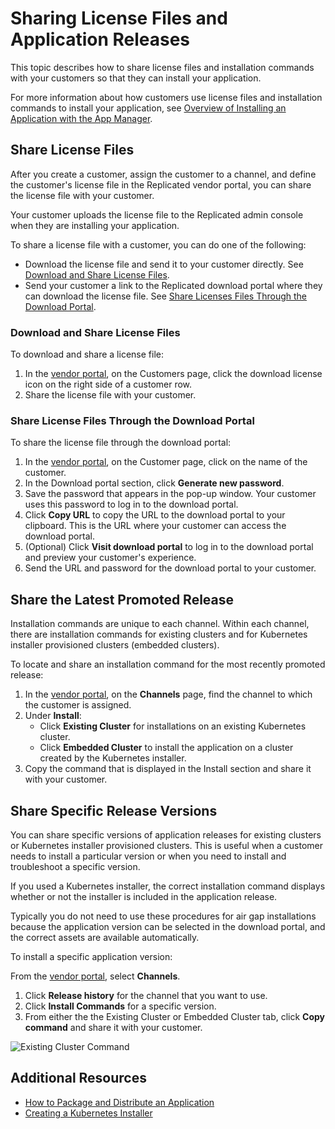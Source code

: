# Sharing License Files and Application Releases

This topic describes how to share license files and installation commands with
your customers so that they can install your application.

For more information about how customers use license files and installation commands to install your application,
see [Overview of Installing an Application with the App Manager](../enterprise/installing-overview).

## Share License Files

After you create a customer, assign the customer to a channel, and define the customer's
license file in the Replicated vendor portal, you can share the license file with your customer.

Your customer uploads the license file to the Replicated admin console when they
are installing your application.

To share a license file with a customer, you can do one of the following:
* Download the license file and send it to your customer directly. See
[Download and Share License Files](#download-and-share-license-files).
* Send your customer a link to the Replicated download portal where they can download
the license file. See [Share Licenses Files Through the Download Portal](#share-license-files-through-the-download-portal).

### Download and Share License Files

To download and share a license file:

1. In the [vendor portal](https://vendor.replicated.com), on the Customers page, click the download license icon on the right side of a customer row.
1. Share the license file with your customer.

### Share License Files Through the Download Portal

To share the license file through the download portal:

1. In the [vendor portal](https://vendor.replicated.com), on the Customer page, click on the name of the customer.
1. In the Download portal section, click **Generate new password**.
1. Save the password that appears in the pop-up window. Your customer uses
this password to log in to the download portal.
1. Click **Copy URL** to copy the URL to the download portal to your clipboard.
This is the URL where your customer can access the download portal.
1. (Optional) Click **Visit download portal** to log in to the download portal
and preview your customer's experience.
1. Send the URL and password for the download portal to your customer.


## Share the Latest Promoted Release

Installation commands are unique to each channel. Within each channel, there are installation commands for existing clusters and for Kubernetes installer provisioned clusters (embedded clusters).

To locate and share an installation command for the most recently promoted release:

1. In the [vendor portal](https://vendor.replicated.com), on the **Channels** page, find the channel to which the
customer is assigned.
1. Under **Install**:
   * Click **Existing Cluster** for installations on an existing Kubernetes cluster.
   * Click **Embedded Cluster** to install the application on a cluster created by the Kubernetes
   installer.
1. Copy the command that is displayed in the Install section and share it with your customer.

## Share Specific Release Versions

You can share specific versions of application releases for existing clusters or Kubernetes installer provisioned clusters.  This is useful when a customer needs to install a particular version or when you need to install and troubleshoot a specific version.

If you used a Kubernetes installer, the correct installation command displays whether or not the installer is included in the application release.

Typically you do not need to use these procedures for air gap installations because the application version can be selected in the download portal, and the correct assets are available automatically.

To install a specific application version:

From the [vendor portal](https://vendor.replicated.com), select **Channels**.
1. Click **Release history** for the channel that you want to use.
1. Click **Install Commands** for a specific version.
1. From either the the Existing Cluster or Embedded Cluster tab, click **Copy command** and share it with your customer.

  ![Existing Cluster Command](/images/existing-cluster-command.png)

## Additional Resources

- [How to Package and Distribute an Application](distributing-workflow)
- [Creating a Kubernetes Installer](packaging-embedded-kubernetes)
